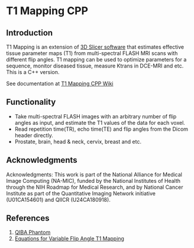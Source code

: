 # T1 Mapping CPP

## Introduction
T1 Mapping is an extension of [3D Slicer software](http://www.slicer.org) that estimates effective tissue parameter maps (T1) from multi-spectral FLASH MRI scans with different flip angles. T1 mapping can be used to optimize parameters for a sequence, monitor diseased tissue, measure Ktrans in DCE-MRI and etc. This is a C++ version.

See documentation at
[T1 Mapping CPP Wiki](http://slicer.org/slicerWiki/index.php/Documentation/Nightly/Modules/T1_Mapping_CPP)

## Functionality
* Take multi-spectral FLASH images with an arbitrary number of flip angles as input, and estimate the T1 values of the data for each voxel.
* Read repetition time(TR), echo time(TE) and flip angles from the Dicom header directly.
* Prostate, brain, head & neck, cervix, breast and etc. 

## Acknowledgments
Acknowledgments: This work is part of the National Alliance for Medical Image Computing (NA-MIC), funded by the National Institutes of Health through the NIH Roadmap for Medical Research, and by National Cancer Institute as part of the Quantitative Imaging Network initiative (U01CA154601) and QIICR (U24CA180918).

## References
1. [QIBA Phantom](https://sites.duke.edu/dblab/qibacontent/)
2. [Equations for Variable Flip Angle T1 Mapping](http://europepmc.org/articles/pmc3620726)
